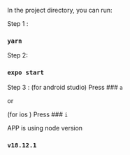 

In the project directory, you can run:

Step 1 :
### `yarn`

Step 2:
### `expo start`

Step 3 :
(for android studio)
  Press
      ### `a`

or

(for ios )
  Press 
      ### `i`


APP is using node version 
### `v18.12.1`
